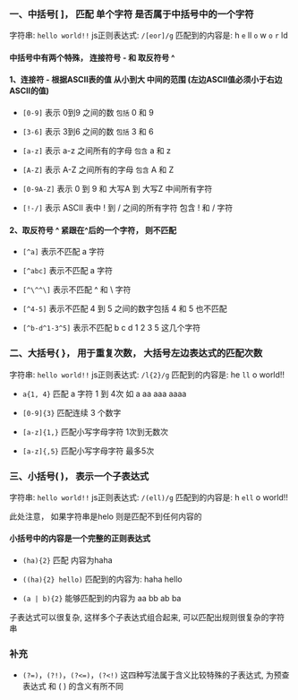 ### 一、中括号[ ]， 匹配 单个字符 是否属于中括号中的一个字符

字符串: `hello world!!` js正则表达式: `/[eor]/g` 匹配到的内容是: h `e` ll `o` w `o` `r` ld

#### 中括号中有两个特殊， 连接符号 - 和 取反符号 ^

#### 1、连接符 - 根据ASCII表的值 从小到大 中间的范围 (左边ASCII值必须小于右边ASCII的值)

- `[0-9]` 表示 0到9 之间的数 `包括` 0 和 9

- `[3-6]` 表示 3到6 之间的数 `包括` 3 和 6

- `[a-z]` 表示 a-z 之间所有的字母 `包含` a 和 z

- `[A-Z]` 表示 A-Z 之间所有的字母 `包含` A 和 Z

- `[0-9A-Z]` 表示 0 到 9 和 大写A 到 大写Z 中间所有字符

- `[!-/]` 表示 ASCII 表中 ! 到 / 之间的所有字符 包含 ! 和 / 字符

#### 2、取反符号 ^ 紧跟在^后的一个字符， 则不匹配

- `[^a]` 表示不匹配 a 字符

- `[^abc]` 表示不匹配 a 字符

- `[^\^^\]` 表示不匹配 ^ 和 \ 字符

- `[^4-5]` 表示不匹配 4 到 5 之间的数字包括 4 和 5 也不匹配

- `[^b-d^1-3^5]` 表示不匹配 b c d 1 2 3 5 这几个字符

### 二、大括号{ }， 用于重复次数， 大括号左边表达式的匹配次数

字符串: `hello world!!` js正则表达式: `/l{2}/g` 匹配到的内容是: he `ll` o world!!

- `a{1, 4}` 匹配 a 字符 1 到 4次 如 a aa aaa aaaa

- `[0-9]{3}` 匹配连续 3 个数字

- `[a-z]{1,}` 匹配小写字母字符 1次到无数次

- `[a-z]{,5}` 匹配小写字母字符 最多5次


### 三、小括号( )， 表示一个子表达式

字符串: `hello world!!` js正则表达式: `/(ell)/g` 匹配到的内容是: h `ell` o world!!

此处注意， 如果字符串是helo 则是匹配不到任何内容的

#### 小括号中的内容是一个完整的正则表达式

- `(ha){2}` 匹配 内容为haha

- `((ha){2} hello)` 匹配到的内容为: haha hello

- `(a | b){2}` 能够匹配到的内容为 aa bb ab ba

子表达式可以很复杂, 这样多个子表达式组合起来, 可以匹配出规则很复杂的字符串

### 补充

- `(?=)`，`(?!)`，`(?<=)`，`(?<!)` 这四种写法属于含义比较特殊的子表达式, 为预查表达式 和 ( ) 的含义有所不同
